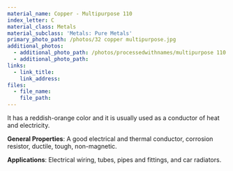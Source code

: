 ```yaml
---
material_name: Copper - Multipurpose 110
index_letter: C
material_class: Metals
material_subclass: 'Metals: Pure Metals'
primary_photo_path: /photos/32 copper multipurpose.jpg
additional_photos:
  - additional_photo_path: /photos/processedwithnames/multipurpose 110 copper.jpeg
  - additional_photo_path:
links:
  - link_title:
    link_address:
files:
  - file_name:
    file_path:
---
```



It has a reddish-orange color and it is usually used as a conductor of heat and electricity.

**General Properties**: A good electrical and thermal conductor, corrosion resistor, ductile, tough, non-magnetic.

**Applications**: Electrical wiring, tubes, pipes and fittings, and car radiators.
